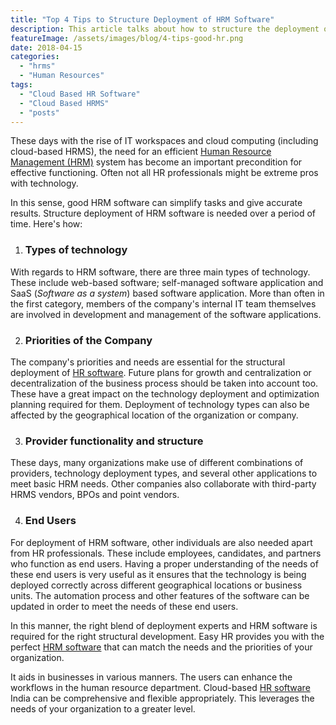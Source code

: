 ```yaml
---
title: "Top 4 Tips to Structure Deployment of HRM Software"
description: This article talks about how to structure the deployment of HRM Software and how to ensure its successful implementation.
featureImage: /assets/images/blog/4-tips-good-hr.png
date: 2018-04-15
categories: 
  - "hrms"
  - "Human Resources"
tags: 
  - "Cloud Based HR Software"
  - "Cloud Based HRMS"
  - "posts"
---
```


These days with the rise of IT workspaces and cloud computing (including cloud-based HRMS), the need for an efficient [Human Resource Management (HRM)](https://www.easyhrworld.com) system has become an important precondition for effective functioning. Often not all HR professionals might be extreme pros with technology.

In this sense, good HRM software can simplify tasks and give accurate results. Structure deployment of HRM software is needed over a period of time. Here's how:

1. ### **Types of technology**
    

With regards to HRM software, there are three main types of technology. These include web-based software; self-managed software application and SaaS (_Software as a system_) based software application. More than often in the first category, members of the company's internal IT team themselves are involved in development and management of the software applications.

2. ### **Priorities of the Company**
    

The company's priorities and needs are essential for the structural deployment of [HR software](https://www.easyhrworld.com). Future plans for growth and centralization or decentralization of the business process should be taken into account too. These have a great impact on the technology deployment and optimization planning required for them. Deployment of technology types can also be affected by the geographical location of the organization or company.

3. ### **Provider functionality and structure**
    

These days, many organizations make use of different combinations of providers, technology deployment types, and several other applications to meet basic HRM needs. Other companies also collaborate with third-party HRMS vendors, BPOs and point vendors.

4. ### **End Users**
    

For deployment of HRM software, other individuals are also needed apart from HR professionals. These include employees, candidates, and partners who function as end users. Having a proper understanding of the needs of these end users is very useful as it ensures that the technology is being deployed correctly across different geographical locations or business units. The automation process and other features of the software can be updated in order to meet the needs of these end users.

In this manner, the right blend of deployment experts and HRM software is required for the right structural development. Easy HR provides you with the perfect [HRM software](https://www.easyhrworld.com) that can match the needs and the priorities of your organization.

It aids in businesses in various manners. The users can enhance the workflows in the human resource department. Cloud-based [HR software](https://www.easyhrworld.com) India can be comprehensive and flexible appropriately. This leverages the needs of your organization to a greater level.

